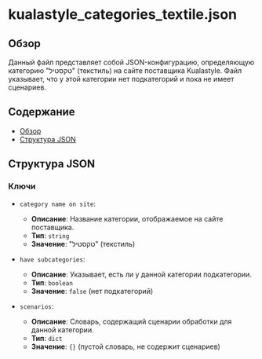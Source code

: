 # kualastyle_categories_textile.json

## Обзор

Данный файл представляет собой JSON-конфигурацию, определяющую категорию "טקסטיל" (текстиль) на сайте поставщика Kualastyle.
Файл указывает, что у этой категории нет подкатегорий и пока не имеет сценариев.

## Содержание

- [Обзор](#обзор)
- [Структура JSON](#структура-json)

## Структура JSON

### Ключи

- `category name on site`:
  - **Описание**: Название категории, отображаемое на сайте поставщика.
  - **Тип**: `string`
  - **Значение**: "טקסטיל" (текстиль)

- `have subcategories`:
    - **Описание**: Указывает, есть ли у данной категории подкатегории.
    - **Тип**: `boolean`
    - **Значение**: `false` (нет подкатегорий)
- `scenarios`:
    - **Описание**: Словарь, содержащий сценарии обработки для данной категории.
    - **Тип**: `dict`
    - **Значение**: `{}` (пустой словарь, не содержит сценариев)